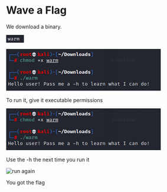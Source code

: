 # Wave a Flag

We download a binary.

![binary](https://github.com/aHaquer/pico2021/blob/main/pics/Warm.png)

![binary](https://github.com/aHaquer/pico2021/blob/main/pics/Firstpic.png)

To run it, give it executable permissions 

![binary](https://github.com/aHaquer/pico2021/blob/main/pics/Firstpic.png)

Use the -h the next time you run it

![run again](https://github.com/Pyrus369/hello-world/blob/main/Final.png)

You got the flag




